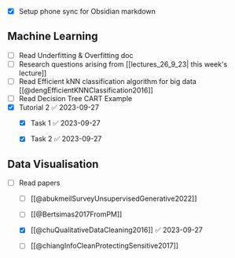 - [x] Setup phone sync for Obsidian markdown
## Machine Learning
- [ ] Read Underfitting & Overfitting doc
- [ ] Research questions arising from [[lectures_26_9_23| this week's lecture]]
- [ ] Read Efficient kNN classification algorithm for big data [[@dengEfficientKNNClassification2016]]
- [ ] Read Decision Tree CART Example
- [x] Tutorial 2 ✅ 2023-09-27
	- [x] Task 1 ✅ 2023-09-27
	- [x] Task 2 ✅ 2023-09-27


## Data Visualisation
- [ ] Read papers
	- [ ] [[@abukmeilSurveyUnsupervisedGenerative2022]]
	- [ ] [[@Bertsimas2017FromPM]]
	- [x] [[@chuQualitativeDataCleaning2016]] ✅ 2023-09-27
	- [ ] [[@chiangInfoCleanProtectingSensitive2017]]
 